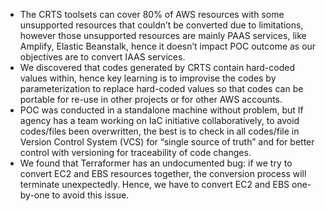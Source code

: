 - The CRTS toolsets can cover 80% of AWS resources with some unsupported resources that couldn’t be converted due to limitations, however those unsupported resources are mainly PAAS services, like Amplify, Elastic Beanstalk, hence it doesn’t impact POC outcome as our objectives are to convert IAAS services.
- We discovered that codes generated by CRTS contain hard-coded values within, hence key learning is to improvise the codes by parameterization to replace hard-coded values so that codes can be portable for re-use in other projects or for other AWS accounts. 
- POC was conducted in a standalone machine without problem, but If agency has a team working on IaC initiative collaboratively, to avoid codes/files been overwritten, the best is to check in all codes/file in Version Control System (VCS) for “single source of truth” and for better control with versioning for traceability of code changes.
- We found that Terraformer has an undocumented bug: if we try to convert EC2 and EBS resources together, the conversion process will terminate unexpectedly. Hence, we have to convert EC2 and EBS one-by-one to avoid this issue.

